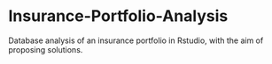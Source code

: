 # Insurance-Portfolio-Analysis
Database analysis of an insurance portfolio in Rstudio, with the aim of proposing solutions.
